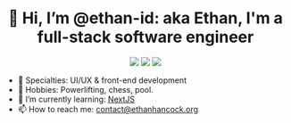 <h1 align="center">
  👋 Hi, I’m @ethan-id: aka Ethan, I'm a full-stack software engineer
</h1> 

<p align="center">
  <img src="https://github-profile-summary-cards.vercel.app/api/cards/profile-details?username=ethan-id&theme=tokyonight"/>
  <img src="https://github-readme-stats-git-masterrstaa-rickstaa.vercel.app/api?username=ethan-id&theme=tokyonight"/>
  <img src="https://github-readme-streak-stats.herokuapp.com/?user=ethan-id&theme=tokyonight"/>
</p>

- 👀 Specialties: UI/UX & front-end development
- 🎲 Hobbies: Powerlifting, chess, pool.
- 🌱 I’m currently learning: [NextJS](https://nextjs.org/)
- 📫 How to reach me: contact@ethanhancock.org

<!---
ethan-id/ethan-id is a ✨ special ✨ repository because its `README.md` (this file) appears on your GitHub profile.
You can click the Preview link to take a look at your changes.
--->
